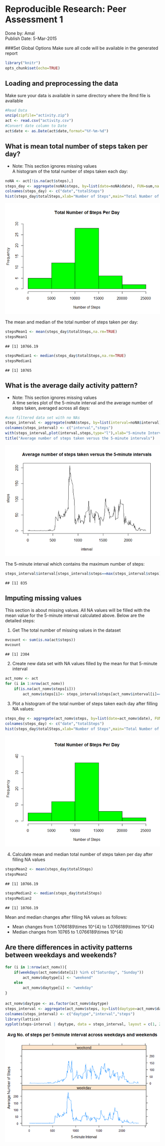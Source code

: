 # Reproducible Research: Peer Assessment 1
Done by: Amal  
Publish Date: 5-Mar-2015  

###Set Global Options
Make sure all code will be available in the generated report

```r
library("knitr")
opts_chunk$set(echo=TRUE)
```

## Loading and preprocessing the data
Make sure your data is available in same directory where the Rmd file is available

```r
#Read Data
unzip(zipfile="activity.zip")
act <- read.csv("activity.csv")
#Convert date column to Date
act$date <- as.Date(act$date,format="%Y-%m-%d")
```

## What is mean total number of steps taken per day?
* Note: This section ignores missing values  
A histogram of the total number of steps taken each day:  

```r
noNA <- act[!is.na(act$steps),]
steps_day <- aggregate(noNA$steps, by=list(date=noNA$date), FUN=sum,na.rm=TRUE)
colnames(steps_day) <- c("date","totalSteps")
hist(steps_day$totalSteps,xlab="Number of Steps",main="Total Number of Steps Per Day",col="green",ylim=range(0,30))
```

![](PA1_template_files/figure-html/stepsPerDay-1.png) 

The mean and median of the total number of steps taken per day: 

```r
stepsMean1 <- mean(steps_day$totalSteps,na.rm=TRUE)
stepsMean1
```

```
## [1] 10766.19
```

```r
stepsMedian1 <- median(steps_day$totalSteps,na.rm=TRUE)
stepsMedian1
```

```
## [1] 10765
```

## What is the average daily activity pattern?
* Note: This section ignores missing values  
A time series plot of the 5-minute interval and the average number of steps taken, averaged across all days:  

```r
#use filtered data set with no NAs
steps_interval <- aggregate(noNA$steps, by=list(interval=noNA$interval), FUN=mean,na.rm=TRUE)
colnames(steps_interval) <- c("interval","steps")
with(steps_interval,plot(interval,steps,type="l"),xlab="5-minute Interval",ylab="Number of Steps")
title("Average number of steps taken versus the 5-minute intervals")
```

![](PA1_template_files/figure-html/avarageDailyPattern-1.png) 

The 5-minute interval which contains the maximum number of steps:

```r
steps_interval$interval[steps_interval$steps==max(steps_interval$steps)]
```

```
## [1] 835
```



## Imputing missing values
This section is about missing values. All NA values will be filled with the mean value for the 5-minute interval calculated above. Below are the detailed steps:  
1.  Get The total number of missing values in the dataset 

```r
mvcount <- sum(is.na(act$steps))
mvcount
```

```
## [1] 2304
```

2. Create new data set with NA values filled by the mean for that 5-minute interval

```r
act_nomv <- act
for (i in 1:nrow(act_nomv))
    if(is.na(act_nomv$steps[i]))
        act_nomv$steps[i]<- steps_interval$steps[act_nomv$interval[i]==steps_interval$interval]
```

3. Plot a histogram of the total number of steps taken each day after filling NA values:

```r
steps_day <- aggregate(act_nomv$steps, by=list(date=act_nomv$date), FUN=sum)
colnames(steps_day) <- c("date","totalSteps")
hist(steps_day$totalSteps,xlab="Number of Steps",main="Total Number of Steps Per Day",col="green",ylim=range(0,40))  
```

![](PA1_template_files/figure-html/plotAfterNAFilled-1.png) 

4. Calculate mean and median total number of steps taken per day after filling NA values


```r
stepsMean2 <- mean(steps_day$totalSteps)
stepsMean2
```

```
## [1] 10766.19
```

```r
stepsMedian2 <- median(steps_day$totalSteps)
stepsMedian2
```

```
## [1] 10766.19
```

Mean and median changes after filling NA values as follows:  

* Mean changes from 1.0766189\times 10^{4} to 1.0766189\times 10^{4}
* Median changes from 10765 to 1.0766189\times 10^{4}



## Are there differences in activity patterns between weekdays and weekends?


```r
for (i in 1:nrow(act_nomv)){
    if(weekdays(act_nomv$date[i]) %in% c("Saturday", "Sunday"))
        act_nomv$daytype[i] <- "weekend"
    else
        act_nomv$daytype[i] <- "weekday"
}

act_nomv$daytype <- as.factor(act_nomv$daytype)
steps_interval <- aggregate(act_nomv$steps, by=list(daytype=act_nomv$daytype,interval=act_nomv$interval), FUN=mean) 
colnames(steps_interval) <- c("daytype","interval","steps")
library(lattice)
xyplot(steps~interval | daytype, data = steps_interval, layout = c(1, 2),type="l",main="Avg No. of steps per 5-minute interval across weekdays and weekends",xlab="5-minute Interval",ylab="Average Number of Steps")
```

![](PA1_template_files/figure-html/patterns-1.png) 

